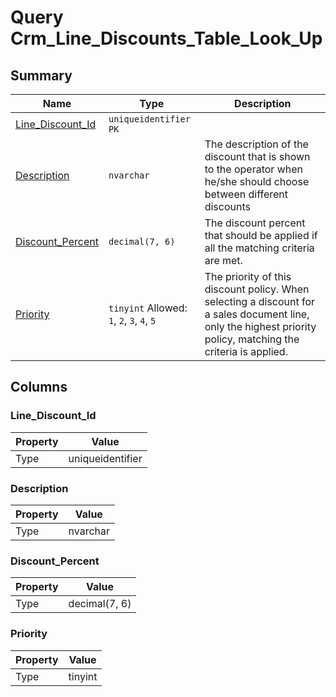 # Query Crm_Line_Discounts_Table_Look_Up


## Summary

| Name | Type | Description |
| - | - | --- |
|[Line_Discount_Id](#line_discount_id)|`uniqueidentifier` `PK`||
|[Description](#description)|`nvarchar` |The description of the discount that is shown to the operator when he/she should choose between different discounts|
|[Discount_Percent](#discount_percent)|`decimal(7, 6)` |The discount percent that should be applied if all the matching criteria are met.|
|[Priority](#priority)|`tinyint` Allowed: `1`, `2`, `3`, `4`, `5`|The priority of this discount policy. When selecting a discount for a sales document line, only the highest priority policy, matching the criteria is applied.|

## Columns

### Line_Discount_Id

| Property | Value |
| - | - |
|Type|uniqueidentifier|

### Description

| Property | Value |
| - | - |
|Type|nvarchar|

### Discount_Percent

| Property | Value |
| - | - |
|Type|decimal(7, 6)|

### Priority

| Property | Value |
| - | - |
|Type|tinyint|


